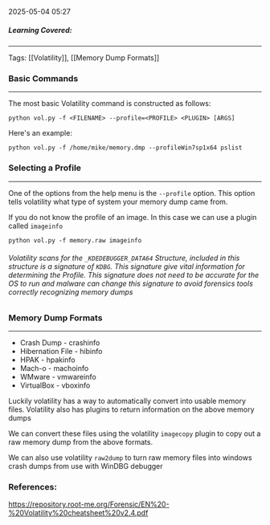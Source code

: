 2025-05-04 05:27

##### Learning Covered:

--------------------------
Tags: [[Volatility]], [[Memory Dump Formats]]


### Basic Commands
--------------------------------
The most basic Volatility command is constructed as follows:

```
python vol.py -f <FILENAME> --profile=<PROFILE> <PLUGIN> [ARGS]
```

Here's an example:
```
python vol.py -f /home/mike/memory.dmp --profileWin7sp1x64 pslist
```


### Selecting a Profile
------------
One of the options from the help menu is the `--profile` option. This option tells volatility what type of system your memory dump came from.

If you do not know the profile of an image. In this case we can use a plugin called `imageinfo`

```
python vol.py -f memory.raw imageinfo
```

###### Volatility scans for the `_KDEDEBUGGER_DATA64` Structure, included in this structure is a signature of `KDBG`. This signature give vital information for determining the Profile. This signature does not need to be accurate for the OS to run and malware can change this signature to avoid forensics tools correctly recognizing memory dumps


### Memory Dump Formats
----------
- Crash Dump - crashinfo
- Hibernation File - hibinfo
- HPAK - hpakinfo
- Mach-o - machoinfo
- WMware - vmwareinfo
- VirtualBox - vboxinfo

Luckily volatility has a way to automatically convert into usable memory files. Volatility also has plugins to return information on the above memory dumps

We can convert these files using the volatility `imagecopy` plugin to copy out a raw memory dump from the above formats.

We can also use volatility `raw2dump` to turn raw memory files into windows crash dumps from use with WinDBG debugger


### References:
https://repository.root-me.org/Forensic/EN%20-%20Volatility%20cheatsheet%20v2.4.pdf



